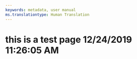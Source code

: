 ```yaml
---
keywords: metadata, user manual
ms.translationtype: Human Translation
---
```

# this is a test page 12/24/2019 11:26:05 AM